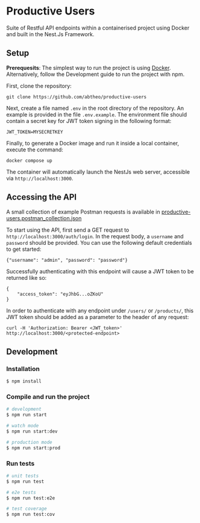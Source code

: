 # Productive Users

Suite of Restful API endpoints within a containerised project using Docker and built in the Nest.Js Framework.

## Setup

**Prerequesits**:
The simplest way to run the project is using [Docker](https://www.docker.com/). Alternatively, follow the Development guide to run the project with npm.

First, clone the repository:

```
git clone https://github.com/abtheo/productive-users
```

Next, create a file named `.env` in the root directory of the repository. An example is provided in the file `.env.example`. The environment file should contain a secret key for JWT token signing in the following format:

```
JWT_TOKEN=MYSECRETKEY
```

Finally, to generate a Docker image and run it inside a local container, execute the command:

```
docker compose up
```

The container will automatically launch the NestJs web server, accessible via `http://localhost:3000`.

## Accessing the API

A small collection of example Postman requests is available in [productive-users.postman_collection.json](productive-users.postman_collection.json)

To start using the API, first send a GET request to `http://localhost:3000/auth/login`. In the request body, a `username` and `password` should be provided. You can use the following default credentials to get started:

```
{"username": "admin", "password": "password"}
```

Successfully authenticating with this endpoint will cause a JWT token to be returned like so:

```
{
    "access_token": "eyJhbG...oZKoU"
}
```

In order to authenticate with any endpoint under `/users/` or `/products/`, this JWT token should be added as a parameter to the header of any request:

```
curl -H 'Authorization: Bearer <JWT_token>' http://localhost:3000/<protected-endpoint>
```

## Development

### Installation

```bash
$ npm install
```

### Compile and run the project

```bash
# development
$ npm run start

# watch mode
$ npm run start:dev

# production mode
$ npm run start:prod
```

### Run tests

```bash
# unit tests
$ npm run test

# e2e tests
$ npm run test:e2e

# test coverage
$ npm run test:cov
```
